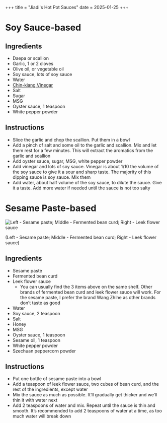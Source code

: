 +++
title = "Jiadi's Hot Pot Sauces"
date = 2025-01-25
+++

# Soy Sauce-based

## Ingredients

- Daepa or scallion
- Garlic, 1 or 2 cloves
- Olive oil, or vegetable oil
- Soy sauce, lots of soy sauce
- Water
- [Chin-kiang Vinegar](https://fresh.99ranch.com/products/asn-tas-chinkiang-vinegar-%E6%9D%B1%E4%B9%8B%E5%91%B3%E9%8E%AE%E6%B1%9F%E9%A6%99%E9%86%8B)
- Salt
- Sugar
- MSG
- Oyster sauce, 1 teaspoon
- White pepper powder

## Instructions

- Slice the garlic and chop the scallion. Put them in a bowl
- Add a pinch of salt and some oil to the garlic and scallion. Mix and let them rest for a few minutes. This will extract the aromatics from the garlic and scallion
- Add oyster sauce, sugar, MSG, white pepper powder
- Add vinegar and lots of soy sauce. Vinegar is about 1/10 the volume  of the soy sauce to give it a sour and sharp taste. The majority of this dipping sauce is soy sauce. Mix them
- Add water, about half volume of the soy sauce, to dilute the sauce. Give it a taste. Add more water if needed until the sauce is not too salty

# Sesame Paste-based

![Left - Sesame paste; Middle - Fermented bean curd; Right - Leek flower sauce](index.assets/sesame-paste-ingredients.png)

(Left - Sesame paste; Middle - Fermented bean curd; Right - Leek flower sauce)

## Ingredients

- Sesame paste
- Fermented bean curd
- Leek flower sauce
  - You can usually find the 3 items above on the same shelf. Other brands of fermented bean curd and leek flower sauce will work. For the sesame paste, I prefer the brand Wang Zhihe as other brands don’t taste as good
- Water
- Soy sauce, 2 teaspoon
- Salt
- Honey
- MSG
- Oyster sauce, 1 teaspoon
- Sesame oil, 1 teaspoon
- White pepper powder
- Szechuan peppercorn powder

## Instructions

- Put one bottle of sesame paste into a bowl
- Add a teaspoon of leek flower sauce, two cubes of bean curd, and the rest of the ingredients, except water
- Mix the sauce as much as possible. It’ll gradually get thicker and we’ll thin it with water next
- Add 2 teaspoons of water and mix. Repeat until the sauce is thin and smooth. It’s recommended to add 2 teaspoons of water at a time, as too much water will break down
